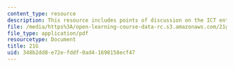 ```yaml
---
content_type: resource
description: This resource includes points of discussion on the ICT entrepreneurship.
file: /media/https%3A/open-learning-course-data-rc.s3.amazonaws.com/21g-034-media-education-and-the-marketplace-fall-2005/348b2dd8e72efddf0ad41698158ecf47_MIT21G_034F05_ictentrpnshp.pdf
file_type: application/pdf
resourcetype: Document
title: 21G
uid: 348b2dd8-e72e-fddf-0ad4-1698158ecf47
---
```

